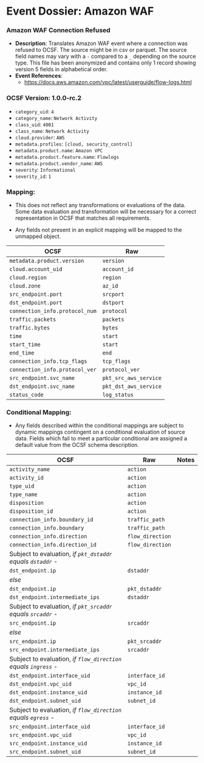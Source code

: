 # Event Dossier: Amazon WAF
### Amazon WAF Connection Refused
- **Description**: Translates Amazon WAF event where a connection was refused to OCSF. The source might be in csv or parquet. The source field names may vary with a `-` compared to a `_` depending on the source type. This file has been anonymized and contains only 1 record showing version 5 fields in alphabetical order.
- **Event References**:
  - https://docs.aws.amazon.com/vpc/latest/userguide/flow-logs.html

 ### OCSF Version: 1.0.0-rc.2
 - `category_uid`: `4`
 - `category_name`: `Network Activity`
 - `class_uid`: `4001`
 - `class_name`: `Network Activity`
 - `cloud.provider`: `AWS`
 - `metadata.profiles`: `[cloud, security_control]`
 - `metadata.product.name`: `Amazon VPC`
 - `metadata.product.feature.name`: `Flowlogs`
 - `metadata.product.vendor_name`: `AWS`
 - `severity`: `Informational`
 - `severity_id`: `1`

 ### Mapping:
 - This does not reflect any transformations or evaluations of the data. Some data evaluation and transformation will be necessary for a correct representation in OCSF that matches all requirements.

 - Any fields not present in an explicit mapping will be mapped to the unmapped object. 

| OCSF                       | Raw             |
| -------------------------- | ----------------|
|`metadata.product.version`|`version`|
|`cloud.account_uid`|`account_id`    |
|`cloud.region`| `region`|
|`cloud.zone`|`az_id`|
|`src_endpoint.port`|`srcport`|
|`dst_endpoint.port`|`dstport`|
|`connection_info.protocol_num`|`protocol`|
|`traffic.packets`|`packets`|
|`traffic.bytes`|`bytes`|
|`time`|`start`|
|`start_time`|`start`|
|`end_time`|`end`|
|`connection_info.tcp_flags`|`tcp_flags`|
|`connection_info.protocol_ver`|`protocol_ver`|
|`src_endpoint.svc_name`|`pkt_src_aws_service`|
|`dst_endpoint.svc_name`|`pkt_dst_aws_service`|
|`status_code`|`log_status`|

 ### Conditional Mapping:
 - Any fields described within the conditional mappings are subject to dynamic mappings contingent on a conditional evaluation of source data. Fields which fail to meet a particular conditional are assigned a default value from the OCSF schema description.

| OCSF                       | Raw             | Notes             |
| -------------------------- | ----------------| ------------------|
|`activity_name`|`action`|
|`activity_id`|`action`|
|`type_uid`|`action`|
|`type_name`|`action`|
|`disposition`|`action`|
|`disposition_id`|`action`|
|`connection_info.boundary_id`|`traffic_path`|
|`connection_info.boundary`|`traffic_path`|
|`connection_info.direction`|`flow_direction`|
|`connection_info.direction_id`|`flow_direction`|
|Subject to evaluation, _if `pkt_dstaddr` equals `dstaddr`_ - |
|`dst_endpoint.ip`|`dstaddr`| 
|_else_|
|`dst_endpoint.ip`|`pkt_dstaddr`|
|`dst_endpoint.intermediate_ips`|`dstaddr`|
|Subject to evaluation, _if `pkt_srcaddr` equals `srcaddr`_ - |
|`src_endpoint.ip`|`srcaddr`|
|_else_|
|`src_endpoint.ip`|`pkt_srcaddr`| 
|`src_endpoint.intermediate_ips`|`srcaddr`|
|Subject to evaluation, _if `flow_direction` equals `ingress`_ - |
|`dst_endpoint.interface_uid`|`interface_id`|
|`dst_endpoint.vpc_uid`|`vpc_id`|
|`dst_endpoint.instance_uid`|`instance_id`|
|`dst_endpoint.subnet_uid`|`subnet_id`|
|Subject to evaluation, _if `flow_direction` equals `egress`_ - |
|`src_endpoint.interface_uid`|`interface_id`|
|`src_endpoint.vpc_uid`|`vpc_id`|
|`src_endpoint.instance_uid`|`instance_id`|
|`src_endpoint.subnet_uid`|`subnet_id`|

